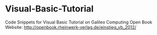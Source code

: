 # Visual-Basic-Tutorial
Code Snippets for Visual Basic Tutorial on Galileo Computing Open Book Website: http://openbook.rheinwerk-verlag.de/einstieg_vb_2012/
